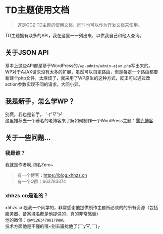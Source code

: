 # TD主题使用文档

> 这是GCZ TD主题的使用文档，同时也可以作为开发文档来使用。

TD主题拥有众多的API，我在这里一一列出来，以供我自己和他人查询。  

## 关于JSON API

基本上这些API都是基于WordPress的`/wp-admin/admin-ajax.php`写出来的。  
WP对于AJAX请求没有太多的扩展，虽然可以自定路由，但是每定一个路由都要新建个php文件，太麻烦了，就采用了WP原生的这种方式，反正可以通过改action参数实现不同的请求，大同小异。

## 我是新手，怎么学WP？

别慌，我也是新手。╰(*°▽°*)╯  
这里推荐去一个著名的老博客来了解如何制作一个WordPress主题：[露兜博客](https://www.ludou.org/create-wordpress-themes-prepare.html)

## 关于一些问题...

### 我是谁？
我就是作者啊,网名Zero~  
> 有一个博客：https://blog.xhhzs.cn  
> 有一个Q群：663783374

### xhhzs.cn是谁的？
xhhzs.cn是我一个同学的，非常感谢他提供制作主题所必须的的所有资源（包括服务器、备案域名都是他提供的，真的非常感谢）  
他的微信：`@WWL2634798178WWL`  
技术方面他是不懂的哦~别去骚扰他了(￣y▽,￣)╭ 
